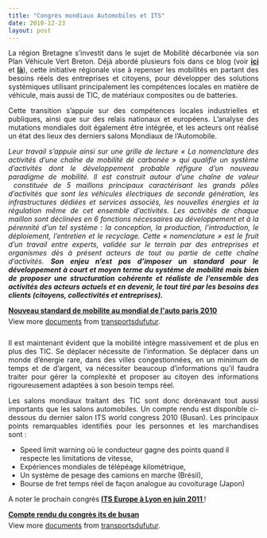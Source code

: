 ```yaml
---
title: "Congrès mondiaux Automobiles et ITS"
date: 2010-12-23
layout: post
---
```


<p style="text-align: justify">La région Bretagne s’investit dans le sujet de Mobilité décarbonée via son Plan Véhicule Vert Breton. Déjà abordé plusieurs fois dans ce blog (voir <strong><a href="/2010/07/synthese-conference-plan-vehicule-vert-breton-du-1er-juillet-2010.html" target="_blank">ici </a></strong>et <strong><a href="/2010/06/la-bretagne-precurseur-dun-nouveau-standard-de-mobilite.html" target="_blank">là</a></strong>), cette initiative régionale vise à repenser les mobilités en partant des besoins réels des entreprises et citoyens, pour développer des solutions systémiques utilisant principalement les compétences locales en matière de véhicule, mais aussi de TIC, de matériaux composites ou de batteries.</p> <p style="text-align: justify">Cette transition s’appuie sur des compétences locales industrielles et publiques, ainsi que sur des relais nationaux et européens. L’analyse des mutations mondiales doit également être intégrée, et les acteurs ont réalisé un état des lieux des derniers salons Mondiaux de l’Automobile.</p> <p style="text-align: justify"><em>Leur travail s’appuie ainsi sur une grille de lecture « La nomenclature des activités d’une chaîne de mobilité dé carbonée » qui qualifie un système d’activités dont le développement probable réfigure d’un nouveau paradigme de mobilité. Il est construit autour d’une chaîne de valeur  constituée de 5 maillons principaux caractérisant les grands pôles d’activités que sont les véhicules électriques de seconde génération, les infrastructures dédiées et services associés, les nouvelles énergies et la régulation même de cet ensemble d’activités. Les activités de chaque maillon sont déclinées en 6 fonctions nécessaires au développement et à la pérennité d’un tel système : la conception, la production, l’introduction, le déploiement, l’entretien et le recyclage. Cette « nomenclature » est le fruit d’un travail entre experts, validée sur le terrain par des entreprises et organismes dès à présent acteurs de tout ou partie de cette chaîne d’activités. <strong>Son enjeu n’est pas d’imposer un standard pour le développement à court et moyen terme du système de mobilité mais bien de proposer une structuration cohérente et réaliste de l’ensemble des activités des acteurs actuels et en devenir, le tout tiré par les besoins des clients (citoyens, collectivités et entreprises).</strong> </em></p>  <!--more-->   <div id="__ss_6312622" style="width: 477px"><strong style="margin: 12px 0 4px"><a href="http://www.slideshare.net/transportsdufutur/nouveau-standard-de-mobilite-au-mondial-de-lauto-paris-2010" title="Nouveau standard de mobilite au mondial de l'auto paris 2010">Nouveau standard de mobilite au mondial de l'auto paris 2010</a></strong>         <div style="padding: 5px 0 12px">View more <a href="http://www.slideshare.net/">documents</a> from <a href="http://www.slideshare.net/transportsdufutur">transportsdufutur</a>.</div> </div> <p style="text-align: justify">Il est maintenant évident que la mobilité intègre massivement et de plus en plus des TIC. Se déplacer nécessite de l’information. Se déplacer dans un monde d’énergie rare, dans des villes congestionnées, en un minimum de temps et de d’argent, va nécessiter beaucoup d’informations qu’il faudra traiter pour gérer la complexité et proposer au citoyen des informations rigoureusement adaptées à son besoin temps réel.</p> <p style="text-align: justify">Les salons mondiaux traitant des TIC sont donc dorénavant tout aussi importants que les salons automobiles. Un compte rendu est disponible ci-dessous du dernier salon ITS world congress 2010 (Busan). Les principaux points remarquables identifiés pour les personnes et les marchandises sont :</p> <ul> <li>Speed limit warning où le conducteur gagne des points quand il respecte les limitations de vitesse,</li> <li>Expériences mondiales de télépéage kilométrique,</li> <li>Un système de pesage des camions en marche (Brésil),</li> <li>Bourse de fret temps réel de façon analogue au covoiturage (Japon)</li> </ul> <p>A noter le prochain congrès <strong><a href="http://www.itsineurope.com/">ITS Europe à Lyon en juin 2011 </a></strong>!</p> <div id="__ss_6313244" style="width: 477px"><strong style="margin: 12px 0 4px"><a href="http://www.slideshare.net/transportsdufutur/compte-rendu-du-congrs-its-de-busan" title="Compte rendu du congrès its de busan">Compte rendu du congrès its de busan</a></strong>        <div style="padding: 5px 0 12px">View more <a href="http://www.slideshare.net/">documents</a> from <a href="http://www.slideshare.net/transportsdufutur">transportsdufutur</a>.</div> </div>